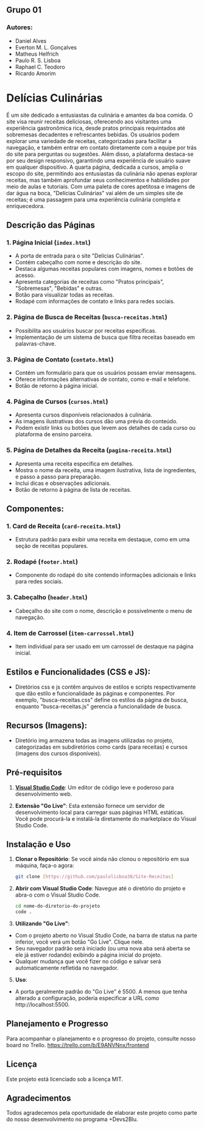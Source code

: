 ## Grupo 01
  
### Autores:
- Daniel Alves
- Everton M. L. Gonçalves
- Matheus Helfrich
- Paulo R. S. Lisboa
- Raphael C. Teodoro
- Ricardo Amorim


# Delícias Culinárias

É um site dedicado a entusiastas da culinária e amantes da boa comida. O site visa reunir receitas deliciosas, oferecendo aos visitantes uma experiência gastronômica rica, desde pratos principais requintados até sobremesas decadentes e refrescantes bebidas. Os usuários podem explorar uma variedade de receitas, categorizadas para facilitar a navegação, e também entrar em contato diretamente com a equipe por trás do site para perguntas ou sugestões. Além disso, a plataforma destaca-se por seu design responsivo, garantindo uma experiência de usuário suave em qualquer dispositivo. A quarta página, dedicada a cursos, amplia o escopo do site, permitindo aos entusiastas da culinária não apenas explorar receitas, mas também aprofundar seus conhecimentos e habilidades por meio de aulas e tutoriais. Com uma paleta de cores apetitosa e imagens de dar água na boca, "Delícias Culinárias" vai além de um simples site de receitas; é uma passagem para uma experiência culinária completa e enriquecedora.


## Descrição das Páginas

### 1. Página Inicial (`index.html`)
- A porta de entrada para o site "Delícias Culinárias".
- Contém cabeçalho com nome e descrição do site.
- Destaca algumas receitas populares com imagens, nomes e botões de acesso.
- Apresenta categorias de receitas como "Pratos principais", "Sobremesas", "Bebidas" e outras.
- Botão para visualizar todas as receitas.
- Rodapé com informações de contato e links para redes sociais.

### 2. Página de Busca de Receitas (`busca-receitas.html`)
- Possibilita aos usuários buscar por receitas específicas.
- Implementação de um sistema de busca que filtra receitas baseado em palavras-chave.

### 3. Página de Contato (`contato.html`)
- Contém um formulário para que os usuários possam enviar mensagens.
- Oferece informações alternativas de contato, como e-mail e telefone.
- Botão de retorno à página inicial.

### 4. Página de Cursos (`cursos.html`)
- Apresenta cursos disponíveis relacionados à culinária.
- As imagens ilustrativas dos cursos dão uma prévia do conteúdo.
- Podem existir links ou botões que levem aos detalhes de cada curso ou plataforma de ensino parceira.

### 5. Página de Detalhes da Receita (`pagina-receita.html`)
- Apresenta uma receita específica em detalhes.
- Mostra o nome da receita, uma imagem ilustrativa, lista de ingredientes, e passo a passo para preparação.
- Inclui dicas e observações adicionais.
- Botão de retorno à página de lista de receitas.


## Componentes:

### 1. Card de Receita (`card-receita.html`)
- Estrutura padrão para exibir uma receita em destaque, como em uma seção de receitas populares.

### 2. Rodapé (`footer.html`)
- Componente do rodapé do site contendo informações adicionais e links para redes sociais.

### 3. Cabeçalho (`header.html`)

- Cabeçalho do site com o nome, descrição e possivelmente o menu de navegação.

### 4. Item de Carrossel (`item-carrossel.html`)
- Item individual para ser usado em um carrossel de destaque na página inicial.


## Estilos e Funcionalidades (CSS e JS):

- Diretórios css e js contêm arquivos de estilos e scripts respectivamente que dão estilo e funcionalidade às páginas e componentes. Por exemplo, "busca-receitas.css" define os estilos da página de busca, enquanto "busca-receitas.js" gerencia a funcionalidade de busca.

## Recursos (Imagens):

- Diretório img armazena todas as imagens utilizadas no projeto, categorizadas em subdiretórios como cards (para receitas) e cursos (imagens dos cursos disponíveis).


## Pré-requisitos

1. **[Visual Studio Code](https://code.visualstudio.com/)**: Um editor de código leve e poderoso para desenvolvimento web. 

2. **Extensão "Go Live"**: Esta extensão fornece um servidor de desenvolvimento local para carregar suas páginas HTML estáticas. Você pode procurá-la e instalá-la diretamente do marketplace do Visual Studio Code.

## Instalação e Uso

1. **Clonar o Repositório**:
   Se você ainda não clonou o repositório em sua máquina, faça-o agora:
   ```bash
   git clone [https://github.com/paulolisboa38/Site-Receitas]

2. **Abrir com Visual Studio Code**:
   Navegue até o diretório do projeto e abra-o com o Visual Studio Code.
   ```bash
   cd nome-do-diretorio-do-projeto
   code .
   ```
4. **Utilizando "Go Live"**:
- Com o projeto aberto no Visual Studio Code, na barra de status na parte inferior, você verá um botão "Go Live". Clique nele.
- Seu navegador padrão será iniciado (ou uma nova aba será aberta se ele já estiver rodando) exibindo a página inicial do projeto.
- Qualquer mudança que você fizer no código e salvar será automaticamente refletida no navegador.

5. **Uso**:
- A porta geralmente padrão do "Go Live" é 5500. A menos que tenha alterado a configuração, poderia especificar a URL como http://localhost:5500.


## Planejamento e Progresso

Para acompanhar o planejamento e o progresso do projeto, consulte nosso board no Trello.
https://trello.com/b/E9ANVNnx/frontend



## Licença

Este projeto está licenciado sob a licença MIT.


## Agradecimentos

Todos agradecemos pela oportunidade de elaborar este projeto como parte do nosso desenvolvimento no programa
+Devs2Blu.
